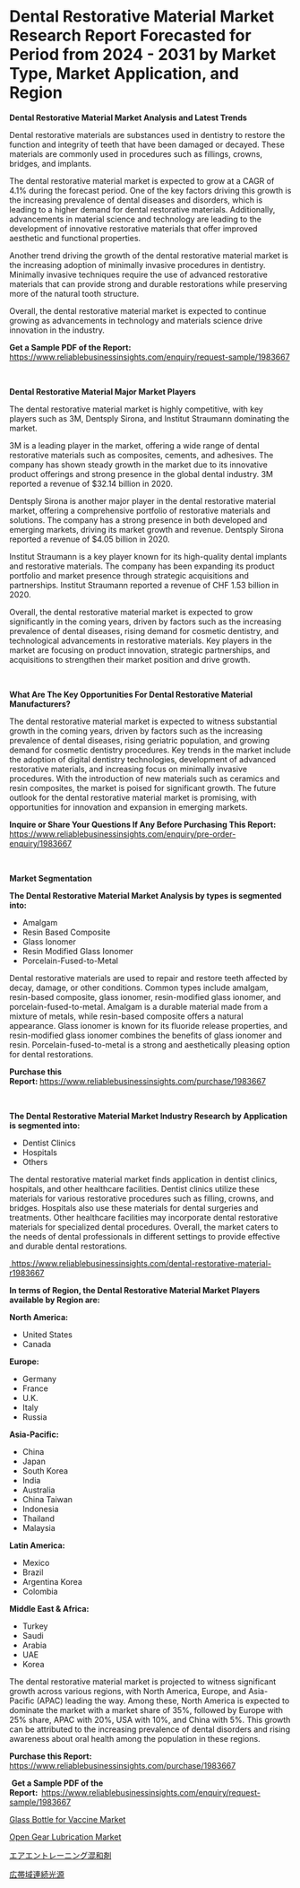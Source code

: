 <p><h1>Dental Restorative Material Market Research Report Forecasted for Period from 2024 -  2031 by Market Type, Market Application, and Region</h1></p><p><strong>Dental Restorative Material Market Analysis and Latest Trends</strong></p>
<p><p>Dental restorative materials are substances used in dentistry to restore the function and integrity of teeth that have been damaged or decayed. These materials are commonly used in procedures such as fillings, crowns, bridges, and implants.</p><p>The dental restorative material market is expected to grow at a CAGR of 4.1% during the forecast period. One of the key factors driving this growth is the increasing prevalence of dental diseases and disorders, which is leading to a higher demand for dental restorative materials. Additionally, advancements in material science and technology are leading to the development of innovative restorative materials that offer improved aesthetic and functional properties.</p><p>Another trend driving the growth of the dental restorative material market is the increasing adoption of minimally invasive procedures in dentistry. Minimally invasive techniques require the use of advanced restorative materials that can provide strong and durable restorations while preserving more of the natural tooth structure.</p><p>Overall, the dental restorative material market is expected to continue growing as advancements in technology and materials science drive innovation in the industry.</p></p>
<p><strong>Get a Sample PDF of the Report:&nbsp;</strong> <a href="https://www.reliablebusinessinsights.com/enquiry/request-sample/1983667">https://www.reliablebusinessinsights.com/enquiry/request-sample/1983667</a></p>
<p>&nbsp;</p>
<p><strong>Dental Restorative Material Major Market Players</strong></p>
<p><p>The dental restorative material market is highly competitive, with key players such as 3M, Dentsply Sirona, and Institut Straumann dominating the market. </p><p>3M is a leading player in the market, offering a wide range of dental restorative materials such as composites, cements, and adhesives. The company has shown steady growth in the market due to its innovative product offerings and strong presence in the global dental industry. 3M reported a revenue of $32.14 billion in 2020.</p><p>Dentsply Sirona is another major player in the dental restorative material market, offering a comprehensive portfolio of restorative materials and solutions. The company has a strong presence in both developed and emerging markets, driving its market growth and revenue. Dentsply Sirona reported a revenue of $4.05 billion in 2020.</p><p>Institut Straumann is a key player known for its high-quality dental implants and restorative materials. The company has been expanding its product portfolio and market presence through strategic acquisitions and partnerships. Institut Straumann reported a revenue of CHF 1.53 billion in 2020.</p><p>Overall, the dental restorative material market is expected to grow significantly in the coming years, driven by factors such as the increasing prevalence of dental diseases, rising demand for cosmetic dentistry, and technological advancements in restorative materials. Key players in the market are focusing on product innovation, strategic partnerships, and acquisitions to strengthen their market position and drive growth.</p></p>
<p>&nbsp;</p>
<p><strong>What Are The Key Opportunities For Dental Restorative Material Manufacturers?</strong></p>
<p><p>The dental restorative material market is expected to witness substantial growth in the coming years, driven by factors such as the increasing prevalence of dental diseases, rising geriatric population, and growing demand for cosmetic dentistry procedures. Key trends in the market include the adoption of digital dentistry technologies, development of advanced restorative materials, and increasing focus on minimally invasive procedures. With the introduction of new materials such as ceramics and resin composites, the market is poised for significant growth. The future outlook for the dental restorative material market is promising, with opportunities for innovation and expansion in emerging markets.</p></p>
<p><strong>Inquire or Share Your Questions If Any Before Purchasing This Report:</strong> <a href="https://www.reliablebusinessinsights.com/enquiry/pre-order-enquiry/1983667">https://www.reliablebusinessinsights.com/enquiry/pre-order-enquiry/1983667</a></p>
<p>&nbsp;</p>
<p><strong>Market Segmentation</strong></p>
<p><strong>The Dental Restorative Material Market Analysis by types is segmented into:</strong></p>
<p><ul><li>Amalgam</li><li>Resin Based Composite</li><li>Glass Ionomer</li><li>Resin Modified Glass Ionomer</li><li>Porcelain-Fused-to-Metal</li></ul></p>
<p><p>Dental restorative materials are used to repair and restore teeth affected by decay, damage, or other conditions. Common types include amalgam, resin-based composite, glass ionomer, resin-modified glass ionomer, and porcelain-fused-to-metal. Amalgam is a durable material made from a mixture of metals, while resin-based composite offers a natural appearance. Glass ionomer is known for its fluoride release properties, and resin-modified glass ionomer combines the benefits of glass ionomer and resin. Porcelain-fused-to-metal is a strong and aesthetically pleasing option for dental restorations.</p></p>
<p><strong>Purchase this Report:&nbsp;</strong><a href="https://www.reliablebusinessinsights.com/purchase/1983667">https://www.reliablebusinessinsights.com/purchase/1983667</a></p>
<p>&nbsp;</p>
<p><strong>The Dental Restorative Material Market Industry Research by Application is segmented into:</strong></p>
<p><ul><li>Dentist Clinics</li><li>Hospitals</li><li>Others</li></ul></p>
<p><p>The dental restorative material market finds application in dentist clinics, hospitals, and other healthcare facilities. Dentist clinics utilize these materials for various restorative procedures such as filling, crowns, and bridges. Hospitals also use these materials for dental surgeries and treatments. Other healthcare facilities may incorporate dental restorative materials for specialized dental procedures. Overall, the market caters to the needs of dental professionals in different settings to provide effective and durable dental restorations.</p></p>
<p><a href="https://www.reliablebusinessinsights.com/dental-restorative-material-r1983667">&nbsp;https://www.reliablebusinessinsights.com/dental-restorative-material-r1983667</a></p>
<p><strong>In terms of Region, the Dental Restorative Material Market Players available by Region are:</strong></p>
<p>
    <p> <strong> North America: </strong>
        <ul>
            <li>United States</li>
            <li>Canada</li>
        </ul>
        </p> 
    <p> <strong> Europe: </strong>
        <ul>
            <li>Germany</li>
            <li>France</li>
            <li>U.K.</li>
            <li>Italy</li>
            <li>Russia</li>
        </ul>
        </p> 
    <p> <strong> Asia-Pacific: </strong>
        <ul>
            <li>China</li>
            <li>Japan</li>
            <li>South Korea</li>
            <li>India</li>
            <li>Australia</li>
            <li>China Taiwan</li>
            <li>Indonesia</li>
            <li>Thailand</li>
            <li>Malaysia</li>
        </ul>
        </p> 
    <p> <strong> Latin America: </strong>
        <ul>
            <li>Mexico</li>
            <li>Brazil</li>
            <li>Argentina Korea</li>
            <li>Colombia</li>
        </ul>
        </p> 
    <p> <strong> Middle East & Africa: </strong>
        <ul>
            <li>Turkey</li>
            <li>Saudi</li>
            <li>Arabia</li>
            <li>UAE</li>
            <li>Korea</li>
        </ul>
    </p>
    </p>
<p><p>The dental restorative material market is projected to witness significant growth across various regions, with North America, Europe, and Asia-Pacific (APAC) leading the way. Among these, North America is expected to dominate the market with a market share of 35%, followed by Europe with 25% share, APAC with 20%, USA with 10%, and China with 5%. This growth can be attributed to the increasing prevalence of dental disorders and rising awareness about oral health among the population in these regions.</p></p>
<p><strong>Purchase this Report: </strong><a href="https://www.reliablebusinessinsights.com/purchase/1983667">https://www.reliablebusinessinsights.com/purchase/1983667</a></p>
<p>&nbsp;<strong>Get a Sample PDF of the Report:&nbsp;&nbsp;</strong><a href="https://www.reliablebusinessinsights.com/enquiry/request-sample/1983667">https://www.reliablebusinessinsights.com/enquiry/request-sample/1983667</a></p>
<p><strong></strong></p>
<p><p><a href="https://github.com/susanjprice2023/Market-Research-Report-List-2/blob/main/glass-bottle-for-vaccine-market.md">Glass Bottle for Vaccine Market</a></p><p><a href="https://github.com/nancykennedykellievqfqt2/Market-Research-Report-List-3/blob/main/open-gear-lubrication-market.md">Open Gear Lubrication Market</a></p><p><a href="https://github.com/DayanaRunolfsdottir/Market-Research-Report-List-1/blob/main/4038411178566.md">エアエントレーニング混和剤</a></p><p><a href="https://github.com/VinceMarvin1/Market-Research-Report-List-2/blob/main/5190541178565.md">広帯域連続光源</a></p></p>